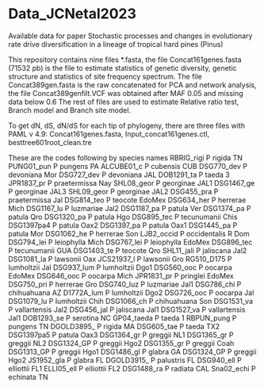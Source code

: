 # Data_JCNetal2023
Available data for paper Stochastic processes and changes in evolutionary rate drive diversification in a lineage of tropical hard pines (Pinus)

This repository contains nine files *.fasta, the file Concat161genes.fasta (71532 pb) is the file to estimate statistics of genetic diversity, genetic structure and statistics of site frequency spectrum. 
The file Concat389gen.fasta is the raw concatenated for PCA and network analysis, the file Concat389genfilt.VCF was obtained after MAF 0.05 and missing data below 0.6
The rest of files are used to estimate Relative ratio test, Branch model and Branch site model.

To get dN, dS, dN/dS for each tip of phylogeny, there are three files with PAML v 4.9: Concat161genes.fasta, Input_concat161genes.ctl, besttree601root_clean.tre

These are the codes following by species names
RBRIG_rigi P rigida TN
PUNG01_pun P pungens PA
ALCUBE01_c P cubensis CUB
DSG770_dev P devoniana Mor
DSG727_dev P devoniana JAL
DOB1291_ta P taeda 3
JPR1837_pr P praetermissa Nay
SHL08_geor P georginae JAL1
DSG1467_ge P georginae JAL3
SHL09_geor P georginae JAL2
DSG455_pra P praetermissa Jal
DSG814_teo P teocote EdoMex
DSG634_her P herrerae Mich
DSG1167_lu P luzmariae Jal2
DSG1187_pa P patula Ver
DSG1374_pa P patula Qro
DSG1320_pa P patula Hgo
DSG895_tec P tecunumanii Chis
DSG1397pa4 P patula Oax2
DSG1397_pa P patula Oax1
DSG1445_pa P patula Mor
DSG1062_he P herrerae Son
LJB2_occid P occidentalis R Dom
DSG794_lei P leiophylla Mich
DSG767_lei P leiophylla EdoMex
DSG896_tec P tecunumanii GUA
DSG1403_te P teocote Qro
SHL11_jali P jaliscana Jal2
DSG1081_la P lawsonii Oax
JCS21937_l P lawsonii Gro
RG510_D175 P lumholtzii Jal
DSG937_lum P lumholtzii Dgo1
DSG560_ooc P oocarpa EdoMex
DSG646_ooc P oocarpa Mich
JPR1831_pr P pringlei EdoMex
DSG750_pri P herrerae Gro
DSG740_luz P luzmariae Jal1
DSG786_chi P chihuahuana AZ
D1772A_lum P lumholtzii Dgo2
DSG726_ooc P oocarpa Jal
DSG1079_lu P lumholtzii Chih
DSG1066_ch P chihuahuana Son
DSG1531_va P vallartensis Jal2
DSG456_jal P jaliscana Jal1
DSG1527_va P vallartensis Jal1
DOB1293_se P serotina NC
GP04_taeda P taeda 1
RBPUN_pung P pungens TN
DGOLD3895_ P rigida MA
DSG605_tae P taeda TX2
DSG1397pa5 P patula Oax3
DSG1364_gr P greggii NL1
DSG1365_gr P greggii NL2
DSG1324_GP P greggii Hgo2
DSG1355_gr P greggii Coah
DSG1313_GP P greggii Hgo1
DSG1486_gl P glabra GA
DSG1324_GP P greggii Hgo2
JS1952_gla P glabra FL
DGOLD3915_ P palustris FL
DSG940_ell P elliottii FL1
ELLI05_ell P elliottii FL2
DSG1488_ra P radiata CAL
Sna02_echi P echinata TN


